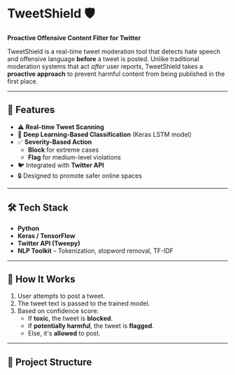 # TweetShield 🛡️  
**Proactive Offensive Content Filter for Twitter**

TweetShield is a real-time tweet moderation tool that detects hate speech and offensive language **before** a tweet is posted. Unlike traditional moderation systems that act *after* user reports, TweetShield takes a **proactive approach** to prevent harmful content from being published in the first place.

---

## 🚀 Features
- ⚠️ **Real-time Tweet Scanning**
- 🧠 **Deep Learning-Based Classification** (Keras LSTM model)
- ✅ **Severity-Based Action**
  - **Block** for extreme cases
  - **Flag** for medium-level violations
- 🐦 Integrated with **Twitter API**
- 🔒 Designed to promote safer online spaces

---

## 🛠️ Tech Stack
- **Python**
- **Keras / TensorFlow**
- **Twitter API (Tweepy)**
- **NLP Toolkit** – Tokenization, stopword removal, TF-IDF

---



## 🧪 How It Works

1. User attempts to post a tweet.
2. The tweet text is passed to the trained model.
3. Based on confidence score:
   - If **toxic**, the tweet is **blocked**.
   - If **potentially harmful**, the tweet is **flagged**.
   - Else, it's **allowed** to post.

---

## 📂 Project Structure

